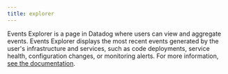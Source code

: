 ```yaml
---
title: explorer
---
```

Events Explorer is a page in Datadog where users can view and aggregate events. Events Explorer displays the most recent events generated by the user's infrastructure and services, such as code deployments, service health, configuration changes, or monitoring alerts.
For more information, <a href="https://docs.datadoghq.com/events/explorer/">see the documentation</a>.